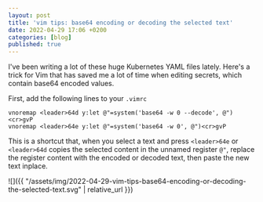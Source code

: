 ```yaml
---
layout: post
title: 'vim tips: base64 encoding or decoding the selected text'
date: 2022-04-29 17:06 +0200
categories: [blog]
published: true
---
```


I've been writing a lot of these huge Kubernetes YAML files lately. Here's a
trick for Vim that has saved me a lot of time when editing secrets, which contain
base64 encoded values.

<!-- more -->

First, add the following lines to your `.vimrc`

```vim
vnoremap <leader>64d y:let @"=system('base64 -w 0 --decode', @")<cr>gvP
vnoremap <leader>64e y:let @"=system('base64 -w 0', @")<cr>gvP
```

This is a shortcut that, when you select a text and press `<leader>64e` or
`<leader>64d` copies the selected content in the unnamed register `@"`, replace
the register content with the encoded or decoded text, then paste the new text
inplace.

![]({{ "/assets/img/2022-04-29-vim-tips-base64-encoding-or-decoding-the-selected-text.svg" | relative_url }})

